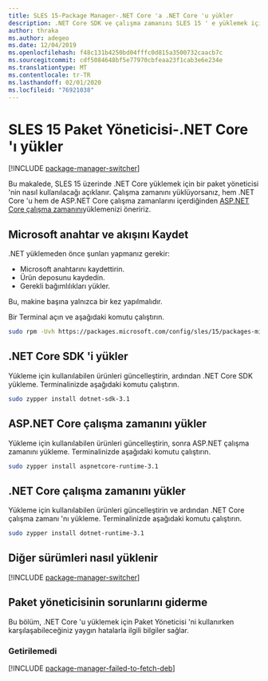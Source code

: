 ```yaml
---
title: SLES 15-Package Manager-.NET Core 'a .NET Core 'u yükler
description: .NET Core SDK ve çalışma zamanını SLES 15 ' e yüklemek için bir paket Yöneticisi kullanın.
author: thraka
ms.author: adegeo
ms.date: 12/04/2019
ms.openlocfilehash: f48c131b4250bd04fffc0d815a3500732caacb7c
ms.sourcegitcommit: cdf5084648bf5e77970cbfeaa23f1cab3e6e234e
ms.translationtype: MT
ms.contentlocale: tr-TR
ms.lasthandoff: 02/01/2020
ms.locfileid: "76921038"
---
```

# <a name="sles-15-package-manager---install-net-core"></a>SLES 15 Paket Yöneticisi-.NET Core 'ı yükler

[!INCLUDE [package-manager-switcher](./includes/package-manager-switcher.md)]

Bu makalede, SLES 15 üzerinde .NET Core yüklemek için bir paket yöneticisi 'nin nasıl kullanılacağı açıklanır. Çalışma zamanını yüklüyorsanız, hem .NET Core 'u hem de ASP.NET Core çalışma zamanlarını içerdiğinden [ASP.NET Core çalışma zamanını](#install-the-aspnet-core-runtime)yüklemenizi öneririz.

## <a name="register-microsoft-key-and-feed"></a>Microsoft anahtar ve akışını Kaydet

.NET yüklemeden önce şunları yapmanız gerekir:

- Microsoft anahtarını kaydettirin.
- Ürün deposunu kaydedin.
- Gerekli bağımlılıkları yükler.

Bu, makine başına yalnızca bir kez yapılmalıdır.

Bir Terminal açın ve aşağıdaki komutu çalıştırın.

```bash
sudo rpm -Uvh https://packages.microsoft.com/config/sles/15/packages-microsoft-prod.rpm
```

## <a name="install-the-net-core-sdk"></a>.NET Core SDK 'i yükler

Yükleme için kullanılabilen ürünleri güncelleştirin, ardından .NET Core SDK yükleme. Terminalinizde aşağıdaki komutu çalıştırın.

```bash
sudo zypper install dotnet-sdk-3.1
```

## <a name="install-the-aspnet-core-runtime"></a>ASP.NET Core çalışma zamanını yükler

Yükleme için kullanılabilen ürünleri güncelleştirin, sonra ASP.NET çalışma zamanını yükleme. Terminalinizde aşağıdaki komutu çalıştırın.

```bash
sudo zypper install aspnetcore-runtime-3.1
```

## <a name="install-the-net-core-runtime"></a>.NET Core çalışma zamanını yükler

Yükleme için kullanılabilen ürünleri güncelleştirin ve ardından .NET Core çalışma zamanı 'nı yükleme. Terminalinizde aşağıdaki komutu çalıştırın.

```bash
sudo zypper install dotnet-runtime-3.1
```

## <a name="how-to-install-other-versions"></a>Diğer sürümleri nasıl yüklenir

[!INCLUDE [package-manager-switcher](./includes/package-manager-heading-hack-pkgname.md)]

## <a name="troubleshoot-the-package-manager"></a>Paket yöneticisinin sorunlarını giderme

Bu bölüm, .NET Core 'u yüklemek için Paket Yöneticisi 'ni kullanırken karşılaşabileceğiniz yaygın hatalarla ilgili bilgiler sağlar.

### <a name="failed-to-fetch"></a>Getirilemedi

[!INCLUDE [package-manager-failed-to-fetch-deb](includes/package-manager-failed-to-fetch-rpm.md)]
